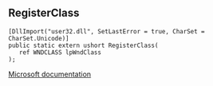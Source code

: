 ## RegisterClass

```
[DllImport("user32.dll", SetLastError = true, CharSet = CharSet.Unicode)]
public static extern ushort RegisterClass(
   ref WNDCLASS lpWndClass
);
```

[Microsoft documentation](https://docs.microsoft.com/en-us/windows/win32/api/winuser/nf-winuser-registerclassw)
